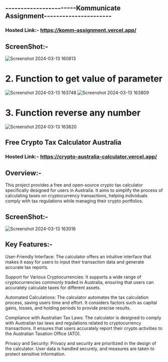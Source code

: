 ## -----------------------Kommunicate Assignment----------------------

### Hosted Link:- https://komm-assignment.vercel.app/

## ScreenShot:- 

![Screenshot 2024-03-13 160813](https://github.com/Asharma070320/Komm-assignment/assets/127501344/8d790157-3330-4efc-922e-7c47976b207d)


# 2. Function to get value of parameter

![Screenshot 2024-03-13 163748](https://github.com/Asharma070320/Komm-assignment/assets/127501344/ddeccee2-45b7-42db-9ffd-26a6e010f5ff)
![Screenshot 2024-03-13 163809](https://github.com/Asharma070320/Komm-assignment/assets/127501344/cf20553c-ed78-495f-88ee-4ad2bf236a35)


# 3. Function reverse any number

![Screenshot 2024-03-13 163820](https://github.com/Asharma070320/Komm-assignment/assets/127501344/62514a92-b5fd-438e-92d8-1e80e993f039)




## Free Crypto Tax Calculator Australia

###  Hosted Link:- https://crypto-australia-calculator.vercel.app/

## Overview:-

This project provides a free and open-source crypto tax calculator specifically designed for users in Australia. It aims to simplify the process of calculating taxes on cryptocurrency transactions, helping individuals comply with tax regulations while managing their crypto portfolios.

## ScreenShot:- 

![Screenshot 2024-03-13 163016](https://github.com/Asharma070320/Komm-assignment/assets/127501344/9d9b3fa0-953a-4df2-b8da-5b0b6c5b1972)


## Key Features:-

User-Friendly Interface: The calculator offers an intuitive interface that makes it easy for users to input their transaction data and generate accurate tax reports.

Support for Various Cryptocurrencies: It supports a wide range of cryptocurrencies commonly traded in Australia, ensuring that users can accurately calculate taxes for different assets.

Automated Calculations: The calculator automates the tax calculation process, saving users time and effort. It considers factors such as capital gains, losses, and holding periods to provide precise results.

Compliance with Australian Tax Laws: The calculator is designed to comply with Australian tax laws and regulations related to cryptocurrency transactions. It ensures that users accurately report their crypto activities to the Australian Taxation Office (ATO).

Privacy and Security: Privacy and security are prioritized in the design of the calculator. User data is handled securely, and measures are taken to protect sensitive information.
